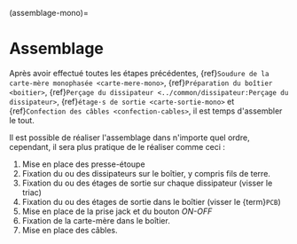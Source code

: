(assemblage-mono)=

# Assemblage

Après avoir effectué toutes les étapes précédentes, {ref}`Soudure de la carte-mère monophasée <carte-mere-mono>`, {ref}`Préparation du boîtier <boitier>`, {ref}`Perçage du dissipateur <../common/dissipateur:Perçage du dissipateur>`, {ref}`étage·s de sortie <carte-sortie-mono>` et {ref}`Confection des câbles <confection-cables>`, il est temps d'assembler le tout.

Il est possible de réaliser l'assemblage dans n'importe quel ordre, cependant, il sera plus pratique de le réaliser comme ceci :
1. Mise en place des presse-étoupe
2. Fixation du ou des dissipateurs sur le boîtier, y compris fils de terre.
3. Fixation du ou des étages de sortie sur chaque dissipateur (visser le triac)
4. Fixation du ou des étages de sortie dans le boîtier (visser le {term}`PCB`)
5. Mise en place de la prise jack et du bouton *ON-OFF*
6. Fixation de la carte-mère dans le boîtier.
7. Mise en place des câbles.
